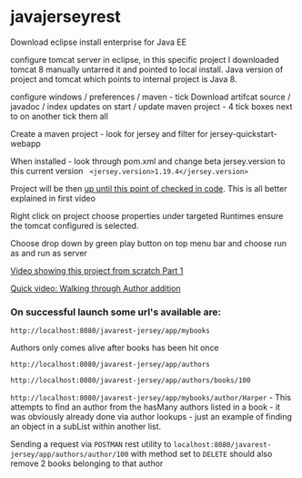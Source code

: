 # javajerseyrest

Download eclipse install enterprise for Java EE

configure tomcat server in eclipse, in this specific project I downloaded tomcat 8 manually untarred it and pointed to local install. 
Java version of project and tomcat which points to internal project is Java 8.

configure windows / preferences / maven - tick Download artifcat source / javadoc / index updates on start / update maven project - 4 tick boxes next to on another tick them all

Create a maven project - look for jersey and filter for jersey-quickstart-webapp

When installed - look through pom.xml and change beta jersey.version to this current version ` <jersey.version>1.19.4</jersey.version>`

Project will be then [up until this point of checked in code](https://github.com/vahidhedayati/javajerseyrest/commit/ff3660976a8d1468c055ddfb346b6befa03c2a64). This is all better explained in first video


Right click on project choose properties under targeted Runtimes ensure the tomcat configured is selected. 

Choose drop down by green play button on top menu bar and choose run as and run as server


[Video showing this project from scratch Part 1 ](https://www.youtube.com/watch?v=QwjOtVkGaVc)

[Quick video: Walking through Author addition](https://www.youtube.com/watch?v=hunWDKyN7S4)



### On successful launch some url's available are:


`http://localhost:8080/javarest-jersey/app/mybooks`


Authors only comes alive after books has been hit once 

`http://localhost:8080/javarest-jersey/app/authors`


`http://localhost:8080/javarest-jersey/app/authors/books/100`


`http://localhost:8080/javarest-jersey/app/mybooks/author/Harper` - This attempts to find an author from the hasMany authors listed in a book - it was obviously already done via author lookups - just an example of finding an object in a subList within another list.



Sending a request via `POSTMAN` rest utility to `localhost:8080/javarest-jersey/app/authors/author/100` with method set to `DELETE` should also remove 2 books belonging to that author


